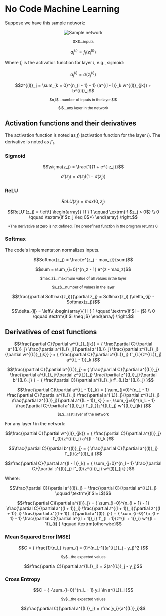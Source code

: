 # No Code Machine Learning

Suppose we have this sample network:

<p align="center">
  <img alt="Sample network" src="docs/net.png">
  
  <p align="center">
    <sup>$X$...inputs</sup>
</p>
</p>

<!-- definition of the activation -->
```math
a^{(l)}_j = f_l(z^{(l)}_j)
```

Where $f_l$ is the activation function for layer $l$, e.g., sigmoid:

<!-- example of activation with the sigmoid activation function -->
```math
a^{(l)}_j = \sigma(z^{(l)}_j)
```

<!-- definition of z -->
```math
z^{(l)}_j = \sum_{k = 0}^{n_{l - 1} - 1} (a^{(l - 1)}_k w^{(l)}_{jk}) + b^{(l)}_j
```
<p align="center">
  <sup>$n_l$...number of inputs in the layer $l$</sup>
</p>

<p align="center">
  <sup>$l$...any layer in the network</sup>
</p>

## Activation functions and their derivatives

The activation function is noted as $f_l$ (activation function for the layer $l$). The derivative is noted as $f'_{l}$.
 
### Sigmoid

<!-- definition of sigmoid activation function -->
```math
\sigma(z_j) = \frac{1}{1 + e^{-z_j}}
```

<!-- derivative of sigmoid -->
```math
\sigma'(z_j) = \sigma(z_j)(1 - \sigma(z_j))
```

### ReLU

<!-- definition of relu activation function -->
```math
ReLU(z_j) = max(0, z_j)
```

<!-- derivative of relu -->
```math
ReLU'(z_j) = \left\{
  \begin{array}{ l l }
    1 \qquad \textrm{if $z_j > 0$} \\ 0 \qquad \textrm{if $z_j \leq 0$*}
  \end{array}
\right.
```

<p align="center">
  <sup>*The derivative at zero is not defined. The predefined function in the program returns 0.</sup>
</p>

### Softmax

The code's implementation normalizes inputs.

<!-- definition of softmax -->
```math
Softmax(z_j) = \frac{e^{z_j - max_z}}{sum}
```

<!-- because github had problem processing sum in denominator -->
```math
sum = \sum_{i=0}^{n_z - 1} e^{z - max_z}
```

<p align="center">
  <sup>$max_z$...maximum value of all values in the layer</sup>
</p>

<p align="center">
  <sup>$n_z$...number of values in the layer</sup>
</p>

<!-- derivative of softmax -->
```math
\frac{\partial Softmax(z_i)}{\partial z_j} = Softmax(z_i) (\delta_{ij} - Softmax(z_j))
```

<!-- the value of x -->
```math
\delta_{ij} = \left\{
  \begin{array}{ l l }
    1 \qquad \textrm{if $i = j$} \\ 0 \qquad \textrm{if $i \neq j$}
  \end{array}
\right.
```

## Derivatives of cost functions

<!-- partial derivative of C with respect to w^{(L)}_{jk} -->
```math
\frac{\partial C}{\partial w^{(L)}_{jk}} = {
  \frac{\partial C}{\partial a^{(L)}_j}
  \frac{\partial a^{(L)}_j}{\partial z^{(L)}_j}
  \frac{\partial z^{(L)}_j}{\partial w^{(L)}_{jk}}
} = {
  \frac{\partial C}{\partial a^{(L)}_j}
  f'_{L}(z^{(L)}_j)
  a^{(L - 1)}_k
}
```

<!-- partial derivative of C with respect to b^{(L)}_j -->
```math
\frac{\partial C}{\partial b^{(L)}_j} = {
  \frac{\partial C}{\partial a^{(L)}_j}
  \frac{\partial a^{(L)}_j}{\partial z^{(L)}_j}
  \frac{\partial z^{(L)}_j}{\partial b^{(L)}_j}
} = {
  \frac{\partial C}{\partial a^{(L)}_j}
  f'_{L}(z^{(L)}_j)
}
```

<!-- partial derivative of C with respect to a^{(L - 1)}_k -->
```math
\frac{\partial C}{\partial a^{(L - 1)}_k} = {
  \sum_{j=0}^{n_L - 1}
  \frac{\partial C}{\partial a^{(L)}_j}
  \frac{\partial a^{(L)}_j}{\partial z^{(L)}_j}
  \frac{\partial z^{(L)}_j}{\partial a^{(L - 1)}_k}
} = {
  \sum_{j=0}^{n_L - 1}
  \frac{\partial C}{\partial a^{(L)}_j}
  f'_{L}(z^{(L)}_j)
  w^{(L)}_{jk}
}
```

<p align="center">
  <sup>$L$...last layer of the network</sup>
</p>

For any layer $l$ in the network:

<!-- partial derivative of C with respect to w^{(l)}_{jk} -->
```math
\frac{\partial C}{\partial w^{(l)}_{jk}} = {
  \frac{\partial C}{\partial a^{(l)}_j}
  f'_{l}(z^{(l)}_j)
  a^{(l - 1)}_k
}
```

<!-- partial derivative of C with respect to b^{(l)}_j -->
```math
\frac{\partial C}{\partial b^{(l)}_j} = {
  \frac{\partial C}{\partial a^{(l)}_j}
  f'_{l}(z^{(l)}_j)
}
```

<!-- partial derivative of C with respect to a^{(l - 1)}_k -->
```math
\frac{\partial C}{\partial a^{(l - 1)}_k} = {
  \sum_{j=0}^{n_l - 1}
  \frac{\partial C}{\partial a^{(l)}_j}
  f'_{l}(z^{(l)}_j)
  w^{(l)}_{jk}
}
```

Where:

<!-- partial derivative of C with respect to a^{(l)}_k if l = L -->
```math
\frac{\partial C}{\partial a^{(l)}_j} = \frac{\partial C}{\partial a^{(L)}_j} \qquad 
\textrm{if $l=L$}
```

<!-- partial derivative of C with respect to a^{(l)}_k if l != L -->
```math
\frac{\partial C}{\partial a^{(l)}_j} = {
  \sum_{i=0}^{n_{l + 1} - 1}
  \frac{\partial C}{\partial a^{(l + 1)}_i}
  \frac{\partial a^{(l + 1)}_i}{\partial z^{(l + 1)}_i}
  \frac{\partial z^{(l + 1)}_i}{\partial a^{(l)}_j}
} = {
  \sum_{i=0}^{n_{l + 1} - 1}
  \frac{\partial C}{\partial a^{(l + 1)}_i}
  f'_{l + 1}(z^{(l + 1)}_i)
  w^{(l + 1)}_{ij}
} \qquad
\textrm{otherwise}
```

### Mean Squared Error (MSE)

<!-- the definition of mse -->
```math
C = {
  \frac{1}{n_L}
  \sum_{j = 0}^{n_L-1}(a^{(L)}_j - y_j)^2
}
```

<p align="center">
  <sup>$y$...the expected values</sup>  
</p>

<!-- the derivative of mse -->
```math
\frac{\partial C}{\partial a^{(L)}_j} = 2(a^{(L)}_j - y_j)
```

### Cross Entropy

<!-- the definition of cross_entropy -->
```math
C = {
  -\sum_{i=0}^{n_L - 1} y_i \ln a^{(L)}_i
}
```

<p align="center">
  <sup>$y$...the expected values</sup>  
</p>

<!-- the derivative of cross entropy -->
```math
\frac{\partial C}{\partial a^{(L)}_j} = \frac{y_i}{a^{(L)}_i}
```
